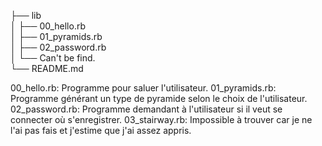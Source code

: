 ├── lib                                                                                                                                   
│   ├── 00_hello.rb                                                                                                                       
│   ├── 01_pyramids.rb                                                                                                                     
│   ├── 02_password.rb                                                                                                                     
│   └── Can't be find.                                                                                                                     
└── README.md                                                                                                                             

00_hello.rb: Programme pour saluer l'utilisateur.
01_pyramids.rb: Programme générant un type de pyramide selon le choix de l'utilisateur.
02_password.rb: Programme demandant à l'utilisateur si il veut se connecter où s'enregistrer.
03_stairway.rb: Impossible à trouver car je ne l'ai pas fais et j'estime que j'ai assez appris.
